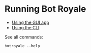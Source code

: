 # Running Bot Royale

- [Using the GUI app](gui.html)
- [Using the CLI](cli.html)

See all commands:
```noformat
botroyale --help
```
